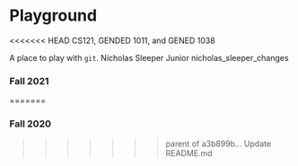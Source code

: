 # Playground


<<<<<<< HEAD
CS121, GENDED 1011, and GENED 1038


A place to play with `git`.
Nicholas Sleeper
Junior
 nicholas_sleeper_changes
### Fall 2021
=======
### Fall 2020
>>>>>>> parent of a3b899b... Update README.md
